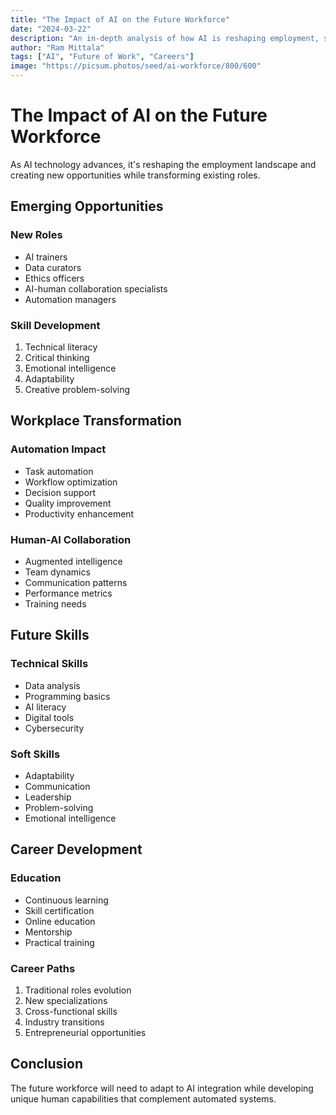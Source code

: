 ```yaml
---
title: "The Impact of AI on the Future Workforce"
date: "2024-03-22"
description: "An in-depth analysis of how AI is reshaping employment, skills, and career paths"
author: "Ram Mittala"
tags: ["AI", "Future of Work", "Careers"]
image: "https://picsum.photos/seed/ai-workforce/800/600"
---
```


# The Impact of AI on the Future Workforce

As AI technology advances, it's reshaping the employment landscape and creating new opportunities while transforming existing roles.

## Emerging Opportunities

### New Roles
- AI trainers
- Data curators
- Ethics officers
- AI-human collaboration specialists
- Automation managers

### Skill Development
1. Technical literacy
2. Critical thinking
3. Emotional intelligence
4. Adaptability
5. Creative problem-solving

## Workplace Transformation

### Automation Impact
- Task automation
- Workflow optimization
- Decision support
- Quality improvement
- Productivity enhancement

### Human-AI Collaboration
- Augmented intelligence
- Team dynamics
- Communication patterns
- Performance metrics
- Training needs

## Future Skills

### Technical Skills
- Data analysis
- Programming basics
- AI literacy
- Digital tools
- Cybersecurity

### Soft Skills
- Adaptability
- Communication
- Leadership
- Problem-solving
- Emotional intelligence

## Career Development

### Education
- Continuous learning
- Skill certification
- Online education
- Mentorship
- Practical training

### Career Paths
1. Traditional roles evolution
2. New specializations
3. Cross-functional skills
4. Industry transitions
5. Entrepreneurial opportunities

## Conclusion

The future workforce will need to adapt to AI integration while developing unique human capabilities that complement automated systems.